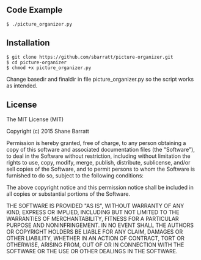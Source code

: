 ## Code Example

```{r, engine='bash', count_lines}
$ ./picture_organizer.py
```

## Installation

```{r, engine='bash', count_lines}
$ git clone https://github.com/sbarratt/picture-organizer.git
$ cd picture-organizer
$ chmod +x picture_organizer.py
```

Change basedir and finaldir in file picture_organizer.py so the script works as intended.

## License

The MIT License (MIT)

Copyright (c) 2015 Shane Barratt

Permission is hereby granted, free of charge, to any person obtaining a copy
of this software and associated documentation files (the "Software"), to deal
in the Software without restriction, including without limitation the rights
to use, copy, modify, merge, publish, distribute, sublicense, and/or sell
copies of the Software, and to permit persons to whom the Software is
furnished to do so, subject to the following conditions:

The above copyright notice and this permission notice shall be included in
all copies or substantial portions of the Software.

THE SOFTWARE IS PROVIDED "AS IS", WITHOUT WARRANTY OF ANY KIND, EXPRESS OR
IMPLIED, INCLUDING BUT NOT LIMITED TO THE WARRANTIES OF MERCHANTABILITY,
FITNESS FOR A PARTICULAR PURPOSE AND NONINFRINGEMENT. IN NO EVENT SHALL THE
AUTHORS OR COPYRIGHT HOLDERS BE LIABLE FOR ANY CLAIM, DAMAGES OR OTHER
LIABILITY, WHETHER IN AN ACTION OF CONTRACT, TORT OR OTHERWISE, ARISING FROM,
OUT OF OR IN CONNECTION WITH THE SOFTWARE OR THE USE OR OTHER DEALINGS IN
THE SOFTWARE.